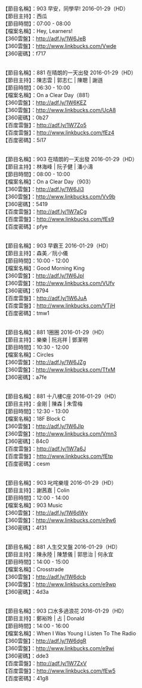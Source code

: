 <br>【節目名稱】：903 早安，同學早! 2016-01-29（HD）
<br>【節目主持】：西瓜
<br>【節目時間】：07:00 - 08:00
<br>【檔案名稱】：Hey, Learners!
<br>【360雲盤】：http://adf.ly/1W6JeB
<br>【360雲盤】：http://www.linkbucks.com/Vwde
<br>【360密碼】：f717

<br>【節目名稱】：881 在晴朗的一天出發 2016-01-29（HD）
<br>【節目主持】：陳志雲 | 郭志仁 | 陳聰 | 謝遜
<br>【節目時間】：06:30 - 10:00
<br>【檔案名稱】：On a Clear Day（881）
<br>【360雲盤】：http://adf.ly/1W6KEZ
<br>【360雲盤】：http://www.linkbucks.com/UcA8
<br>【360密碼】：0b27
<br>【百度雲盤】：http://adf.ly/1W7Zo5
<br>【百度雲盤】：http://www.linkbucks.com/fEz4
<br>【百度密碼】：5i17

<br>【節目名稱】：903 在晴朗的一天出發 2016-01-29（HD）
<br>【節目主持】：林海峰 | 阮子健 | 潘小濤
<br>【節目時間】：08:00 - 10:00
<br>【檔案名稱】：On a Clear Day（903）
<br>【360雲盤】：http://adf.ly/1W6Ji3
<br>【360雲盤】：http://www.linkbucks.com/Vv9b
<br>【360密碼】：5419
<br>【百度雲盤】：http://adf.ly/1W7aCg
<br>【百度雲盤】：http://www.linkbucks.com/fEs9
<br>【百度密碼】：pfye

<br>【節目名稱】：903 早霸王 2016-01-29（HD）
<br>【節目主持】：森美／阮小儀
<br>【節目時間】：10:00 - 12:00
<br>【檔案名稱】：Good Morning King
<br>【360雲盤】：http://adf.ly/1W6Jpl
<br>【360雲盤】：http://www.linkbucks.com/VUfv
<br>【360密碼】：9794
<br>【百度雲盤】：http://adf.ly/1W6JuA
<br>【百度雲盤】：http://www.linkbucks.com/VTjH
<br>【百度密碼】：tmw1

<br>【節目名稱】：881 1圈圈 2016-01-29（HD）
<br>【節目主持】：樂樂 | 阮兆祥 | 鄧潔明
<br>【節目時間】：10:30 - 12:00
<br>【檔案名稱】：Circles
<br>【360雲盤】：http://adf.ly/1W6JZg
<br>【360雲盤】：http://www.linkbucks.com/TfxM
<br>【360密碼】：a7fe

<br>【節目名稱】：881 十八樓C座 2016-01-29（HD）
<br>【節目主持】：金剛 | 陳森 | 朱雪梅
<br>【節目時間】：12:30 - 13:00
<br>【檔案名稱】：18F Block C
<br>【360雲盤】：http://adf.ly/1W6Jlp
<br>【360雲盤】：http://www.linkbucks.com/Vmn3
<br>【360密碼】：84c0
<br>【百度雲盤】：http://adf.ly/1W7a6J
<br>【百度雲盤】：http://www.linkbucks.com/fEtp
<br>【百度密碼】：cesm

<br>【節目名稱】：903 叱咤樂壇 2016-01-29（HD）
<br>【節目主持】：謝茜嘉 | Colin
<br>【節目時間】：12:00 - 14:00
<br>【檔案名稱】：903 Music
<br>【360雲盤】：http://adf.ly/1W6dWy
<br>【360雲盤】：http://www.linkbucks.com/e9w6
<br>【360密碼】：4f31

<br>【節目名稱】：881 人生交叉盤 2016-01-29（HD）
<br>【節目主持】：陳永陸 | 陳慧儀 | 郭思治 | 何永宜
<br>【節目時間】：14:00 - 15:00
<br>【檔案名稱】：Crosstrade
<br>【360雲盤】：http://adf.ly/1W6dcb
<br>【360雲盤】：http://www.linkbucks.com/e9wp
<br>【360密碼】：4d3a

<br>【節目名稱】：903 口水多過浪花 2016-01-29（HD）
<br>【節目主持】：鄭裕玲 | 占 | Donald
<br>【節目時間】：14:00 - 16:00
<br>【檔案名稱】：When I Was Young I Listen To The Radio
<br>【360雲盤】：http://adf.ly/1W6dgR
<br>【360雲盤】：http://www.linkbucks.com/e9wi
<br>【360密碼】：dde3
<br>【百度雲盤】：http://adf.ly/1W7ZxV
<br>【百度雲盤】：http://www.linkbucks.com/fEw5
<br>【百度密碼】：41g8
